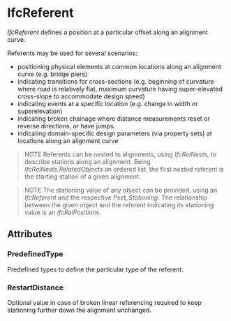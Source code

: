 # IfcReferent

_IfcReferent_ defines a position at a particular offset along an alignment curve.
<!-- end of short definition -->

Referents may be used for several scenarios:

* positioning physical elements at common locations along an alignment curve (e.g. bridge piers)
* indicating transitions for cross-sections (e.g. beginning of curvature where road is relatively flat, maximum curvature having super-elevated cross-slope to accommodate design speed)
* indicating events at a specific location (e.g. change in width or superelevation)
* indicating broken chainage where distance measurements reset or reverse directions, or have jumps.
* indicating domain-specific design parameters (via property sets) at locations along an alignment curve

> NOTE Referents can be nested to alignments, using _IfcRelNests_, to describe stations along an alignment. Being _IfcRelNests.RelatedObjects_ an ordered list, the first nested referent is the starting station of a given alignment.

> NOTE The stationing value of any object can be provided, using an _IfcReferent_ and the respective _Pset_Stationing_. The relationship between the given object and the referent indicating its stationing value is an _IfcRelPositions_. 

## Attributes

### PredefinedType
Predefined types to define the particular type of the referent.

### RestartDistance
Optional value in case of broken linear referencing required to keep stationing further down the alignment unchanged.
